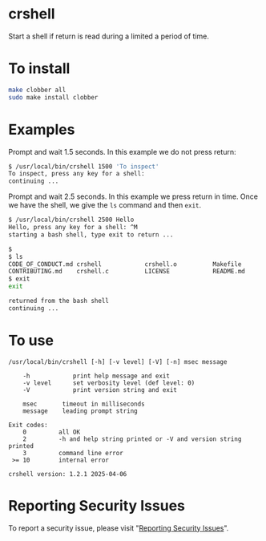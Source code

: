 # crshell

Start a shell if return is read during a limited a period of time.


# To install

```sh
make clobber all
sudo make install clobber
```


# Examples

Prompt and wait 1.5 seconds.  In this example we do not press return:

```sh
$ /usr/local/bin/crshell 1500 'To inspect'
To inspect, press any key for a shell:
continuing ...
```

Prompt and wait 2.5 seconds.  In this example we press return in time.
Once we have the shell, we give the `ls` command and then `exit`.

```sh
$ /usr/local/bin/crshell 2500 Hello
Hello, press any key for a shell: ^M
starting a bash shell, type exit to return ...

$
$ ls
CODE_OF_CONDUCT.md crshell            crshell.o          Makefile           SECURITY.md
CONTRIBUTING.md    crshell.c          LICENSE            README.md
$ exit
exit

returned from the bash shell
continuing ...
```


# To use

```
/usr/local/bin/crshell [-h] [-v level] [-V] [-n] msec message

    -h            print help message and exit
    -v level      set verbosity level (def level: 0)
    -V            print version string and exit

    msec	   timeout in milliseconds
    message	   leading prompt string

Exit codes:
    0         all OK
    2         -h and help string printed or -V and version string printed
    3         command line error
 >= 10        internal error

crshell version: 1.2.1 2025-04-06
```


# Reporting Security Issues

To report a security issue, please visit "[Reporting Security Issues](https://github.com/lcn2/XXX/security/policy)".
